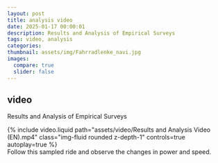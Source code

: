 ```yaml
---
layout: post
title: analysis video
date: 2025-01-17 00:00:01
description: Results and Analysis of Empirical Surveys
tags: video, analysis
categories:
thumbnail: assets/img/Fahrradlenke_navi.jpg
images:
  compare: true
  slider: false
---
```


## video

Results and Analysis of Empirical Surveys

<div class="row mt-3">
    <div class="col-sm mt-3 mt-md-0">
        {% include video.liquid path="assets/video/Results and Analysis Video (EN).mp4" class="img-fluid rounded z-depth-1" controls=true autoplay=true %}
    </div>
</div>
<div class="caption">
    Follow this sampled ride and observe the changes in power and speed.
</div>

<!-- 
It does also support embedding videos from different sources. Here are some examples:

<div class="row mt-3">
    <div class="col-sm mt-3 mt-md-0">
        {% include video.liquid path="https://www.youtube.com/embed/jNQXAC9IVRw" class="img-fluid rounded z-depth-1" %}
    </div>
    <div class="col-sm mt-3 mt-md-0">
        {% include video.liquid path="https://player.vimeo.com/video/524933864?h=1ac4fd9fb4&title=0&byline=0&portrait=0" class="img-fluid rounded z-depth-1" %}
    </div>
</div> -->
